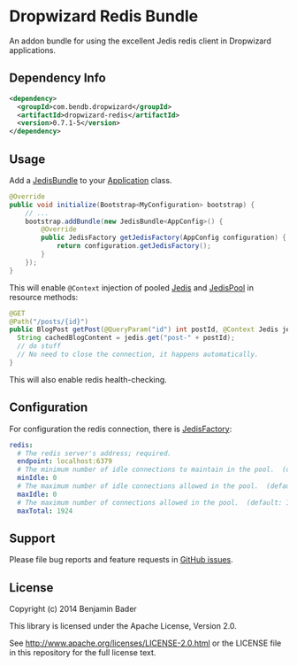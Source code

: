 Dropwizard Redis Bundle
======================

An addon bundle for using the excellent Jedis redis client in Dropwizard applications.


Dependency Info
---------------

```xml
<dependency>
  <groupId>com.bendb.dropwizard</groupId>
  <artifactId>dropwizard-redis</artifactId>
  <version>0.7.1-5</version>
</dependency>
```


Usage
-----

Add a [JedisBundle](http://droptools.bendb.com/0.7.1-5/apidocs/com/bendb/dropwizard/redis/JedisBundle.html) to your [Application](http://dropwizard.io/0.7.1/dropwizard-core/apidocs/io/dropwizard/Application.html) class.

```java
@Override
public void initialize(Bootstrap<MyConfiguration> bootstrap) {
    // ...
    bootstrap.addBundle(new JedisBundle<AppConfig>() {
        @Override
        public JedisFactory getJedisFactory(AppConfig configuration) {
            return configuration.getJedisFactory();
        }
    });
}
```

This will enable `@Context` injection of pooled [Jedis](http://todo) and [JedisPool](http://todo) in resource methods:

```java
@GET
@Path("/posts/{id}")
public BlogPost getPost(@QueryParam("id") int postId, @Context Jedis jedis) {
  String cachedBlogContent = jedis.get("post-" + postId);
  // do stuff
  // No need to close the connection, it happens automatically.
}
```

This will also enable redis health-checking.


Configuration
-------------

For configuration the redis connection, there is [JedisFactory](http://droptools.bendb.com/0.7.1-5/apidocs/com/bendb/dropwizard/redis/JedisFactory.html):

```yaml
redis:
  # The redis server's address; required.
  endpoint: localhost:6379
  # The minimum number of idle connections to maintain in the pool.  (default: 0)
  minIdle: 0
  # The maximum number of idle connections allowed in the pool.  (default: 0)
  maxIdle: 0
  # The maximum number of connections allowed in the pool.  (default: 1024)
  maxTotal: 1924
```

Support
-------

Please file bug reports and feature requests in [GitHub issues](https://github.com/benjamin-bader/droptools/issues).


License
-------

Copyright (c) 2014 Benjamin Bader

This library is licensed under the Apache License, Version 2.0.

See http://www.apache.org/licenses/LICENSE-2.0.html or the LICENSE file in this repository for the full license text.
